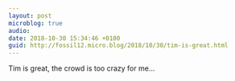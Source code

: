 ```yaml
---
layout: post
microblog: true
audio: 
date: 2018-10-30 15:34:46 +0100
guid: http://fossil12.micro.blog/2018/10/30/tim-is-great.html
---
```

Tim is great, the crowd is too crazy for me...
